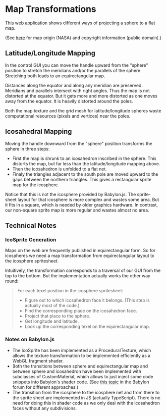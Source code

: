 Map Transformations
===================

[This web application](https://hcschuetz.github.io/sphere-texturing/map-transformations/dist/)
shows different ways of projecting a sphere to a flat map.

(See [here](https://en.wikipedia.org/wiki/File:Blue_Marble_Next_Generation_%2B_topography_%2B_bathymetry.jpg)
for map origin (NASA) and copyright information (public domain).)


Latitude/Longitude Mapping
--------------------------

In the control GUI you can move the handle upward from the "sphere" position
to stretch the meridians and/or the parallels of the sphere.
Stretching both leads to an equirectangular map.

Distances along the equator and along any meridian are preserved.
Meridians and parallels intersect with right angles.
Thus the map is not distorted at the equator.
But it gets more and more distorted as one moves away from the equator.
It is heavily distorted around the poles.

Both the map texture and the grid mesh for latitude/longitude spheres waste
computational resources (pixels and vertices) near the poles.


Icosahedral Mapping
-------------------

Moving the handle downward from the "sphere" position transforms the sphere in
three steps:
- First the map is shrunk to an icosahedron inscribed in the sphere.
  This distorts the map, but far less than the latitude/longitude mapping above.
- Then the icosahedron is unfolded to a flat net.
- Finaly the triangles adjacent to the south pole are moved upward
  to the gaps between the northern triangles.
  This gives a rectangular sprite map for the icosphere.

Notice that this is not the icosphere provided by Babylon.js.
The sprite-sheet layout for that icosphere is more complex and wastes some area.
But it fits in a square, which is needed by older graphics hardware.
In contrast, our non-square sprite map is more regular and wastes almost no area.


Technical Notes
---------------

### IcoSprite Generation

Maps on the web are frequently published in equirectangular form.
So for icospheres we need a map transformation from equirectangular layout
to the icosphere spritesheet.

Intuitively, the transformation corresponds to a traversal of our GUI
from the top to the bottom.
But the implementation actually works the other way round:

> For each texel position in the icosphere spritesheet:
> - Figure out to which icosahedron face it belongs.
>   (This step is actually most of the code.)
> - Find the corresponding place on the icosahedron face.
> - Project that place to the sphere.
> - Get longitude and latitude.
> - Look up the corresponding texel on the equirectangular map.

### Notes on Babylon.js

- The IcoSprite has been implemented as a ProceduralTexture,
  which allows the texture transformation to be implemented efficiently
  as a WebGL fragment shader.
- Both the transitions between sphere and equirectangular map and
  between sphere and icosahedron have been implemented with subclasses of
  CustomMaterial, which allows to just inject some code snippets into
  Babylon's shader code.
  (See
  [this topic](https://forum.babylonjs.com/t/how-to-do-lighting-with-shadermaterial/48538)
  in the Babylon forum for different approaches.)
- The transition from the icosphere to the icosphere net and from there
  to the sprite sheet are implemented in JS (actually TypeScript).
  There is no need for doing this in shader code as we only deal with the
  icosahedron faces without any subdivisions.
